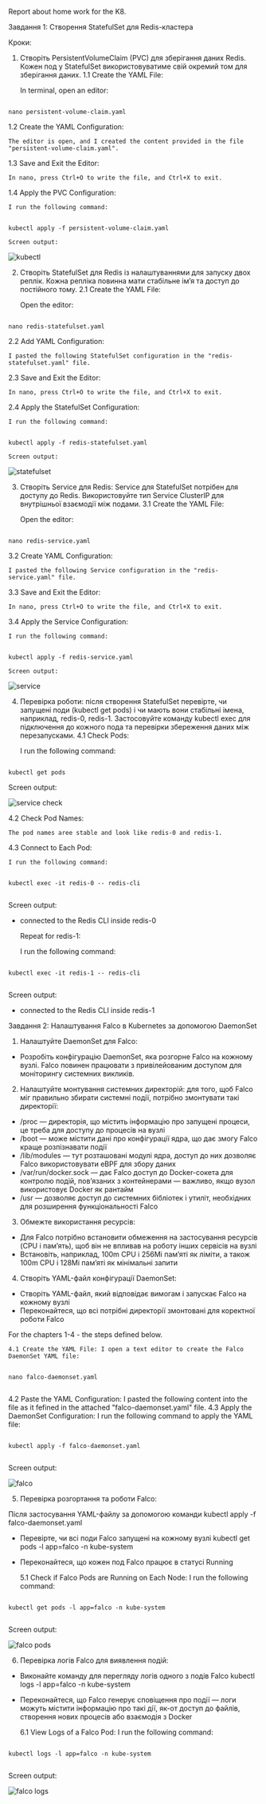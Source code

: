 Report about home work for the K8.

Завдання 1: Створення StatefulSet для Redis-кластера

Кроки:

1. Створіть PersistentVolumeClaim (PVC) для зберігання даних Redis. Кожен под у StatefulSet використовуватиме свій окремий том для зберігання даних.
    1.1 Create the YAML File:

    In terminal, open an editor:

```

nano persistent-volume-claim.yaml

```
   1.2 Create the YAML Configuration:

    The editor is open, and I created the content provided in the file "persistent-volume-claim.yaml".
    
   1.3 Save and Exit the Editor:

    In nano, press Ctrl+O to write the file, and Ctrl+X to exit.
    

   1.4  Apply the PVC Configuration:

    I run the following command:
```

kubectl apply -f persistent-volume-claim.yaml

```
    Screen output:

![kubectl](images/01_k8_home_work_kubectl.jpg)


2. Створіть StatefulSet для Redis із налаштуваннями для запуску двох реплік. Кожна репліка повинна мати стабільне ім’я та доступ до постійного тому.
  2.1 Create the YAML File:

    Open the editor:
```

nano redis-statefulset.yaml

```
  2.2 Add YAML Configuration:

    I pasted the following StatefulSet configuration in the "redis-statefulset.yaml" file.

  2.3 Save and Exit the Editor:

    In nano, press Ctrl+O to write the file, and Ctrl+X to exit.
  2.4 Apply the StatefulSet Configuration:

    I run the following command:
```

kubectl apply -f redis-statefulset.yaml

```
    Screen output:
![statefulset](images/02_k8_home_work_statefulset.jpg)


3. Створіть Service для Redis: Service для StatefulSet потрібен для доступу до Redis. Використовуйте тип Service ClusterIP для внутрішньої взаємодії між подами.
   3.1 Create the YAML File:

    Open the editor:
```

nano redis-service.yaml

```
    
   3.2 Create YAML Configuration:

    I pasted the following Service configuration in the "redis-service.yaml" file.

   3.3 Save and Exit the Editor:

    In nano, press Ctrl+O to write the file, and Ctrl+X to exit.

   3.4 Apply the Service Configuration:

    I run the following command:
```

kubectl apply -f redis-service.yaml

```
    Screen output:
    
![service](images/03_k8_home_work_service.jpg)

4. Перевірка роботи: після створення StatefulSet перевірте, чи запущені поди (kubectl get pods) і чи мають вони стабільні імена, наприклад, redis-0, redis-1. Застосовуйте команду kubectl exec для підключення до кожного пода та перевірки збереження даних між перезапусками.
   4.1 Check Pods:

    I run the following command:
```

kubectl get pods

```

Screen output:
    
![service check](images/04_k8_home_work_service_check.jpg)

   4.2 Check Pod Names:

    The pod names aree stable and look like redis-0 and redis-1.
   4.3 Connect to Each Pod:

    I run the following command:
```

kubectl exec -it redis-0 -- redis-cli


```
Screen output:
    
- connected to the Redis CLI inside redis-0

   Repeat for redis-1:
    
    I run the following command:
```

kubectl exec -it redis-1 -- redis-cli


```
Screen output:
    
- connected to the Redis CLI inside redis-1


 Завдання 2: Налаштування Falco в Kubernetes за допомогою DaemonSet

1. Налаштуйте DaemonSet для Falco:
  * Розробіть конфігурацію DaemonSet, яка розгорне Falco на кожному вузлі. Falco повинен працювати з привілейованим доступом для моніторингу системних викликів.
2. Налаштуйте монтування системних директорій: для того, щоб Falco міг правильно збирати системні події, потрібно змонтувати такі директорії:
  * /proc — директорія, що містить інформацію про запущені процеси, це треба для доступу до процесів на вузлі
  * /boot — може містити дані про конфігурації ядра, що дає змогу Falco краще розпізнавати події
  * /lib/modules — тут розташовані модулі ядра, доступ до них дозволяє Falco використовувати eBPF для збору даних
  * /var/run/docker.sock — дає Falco доступ до Docker-сокета для контролю подій, пов’язаних з контейнерами — важливо, якщо вузол використовує Docker як рантайм
  * /usr — дозволяє доступ до системних бібліотек і утиліт, необхідних для розширення функціональності Falco
3. Обмежте використання ресурсів:
  * Для Falco потрібно встановити обмеження на застосування ресурсів (CPU і пам’ять), щоб він не впливав на роботу інших сервісів на вузлі
  * Встановіть, наприклад, 100m CPU і 256Mi пам’яті як ліміти, а також 100m CPU і 128Mi пам’яті як мінімальні запити
4. Створіть YAML-файл конфігурації DaemonSet:
  * Створіть YAML-файл, який відповідає вимогам і запускає Falco на кожному вузлі
  * Переконайтеся, що всі потрібні директорії змонтовані для коректної роботи Falco

For the chapters 1-4 - the steps defined below.

    4.1 Create the YAML File: I open a text editor to create the Falco DaemonSet YAML file:

```

nano falco-daemonset.yaml


```
   4.2 Paste the YAML Configuration: I pasted the following content into the file as it fefined in the attached "falco-daemonset.yaml" file.
   4.3 Apply the DaemonSet Configuration: I run the following command to apply the YAML file:

```

kubectl apply -f falco-daemonset.yaml


```
Screen output:
    
![falco](images/05_k8_home_work_falco.jpg)

5. Перевірка розгортання та роботи Falco:

Після застосування YAML-файлу за допомогою команди kubectl apply -f falco-daemonset.yaml

  * Перевірте, чи всі поди Falco запущені на кожному вузлі kubectl get pods -l app=falco -n kube-system
  * Переконайтеся, що кожен под Falco працює в статусі Running

    5.1 Check if Falco Pods are Running on Each Node: I run the following command:

```

kubectl get pods -l app=falco -n kube-system


```

Screen output:
    
![falco pods](images/06_k8_home_work_falco_pods.jpg)


6.  Перевірка логів Falco для виявлення подій:

  * Виконайте команду для перегляду логів одного з подів Falco kubectl logs -l app=falco -n kube-system
  * Переконайтеся, що Falco генерує сповіщення про події — логи можуть містити інформацію про такі дії, як-от доступ до файлів, створення нових процесів або взаємодія з Docker
    
    6.1 View Logs of a Falco Pod: I run the following command:

```

kubectl logs -l app=falco -n kube-system


```

Screen output:
    
![falco logs](images/08_k8_home_work_falco_log.jpg)

